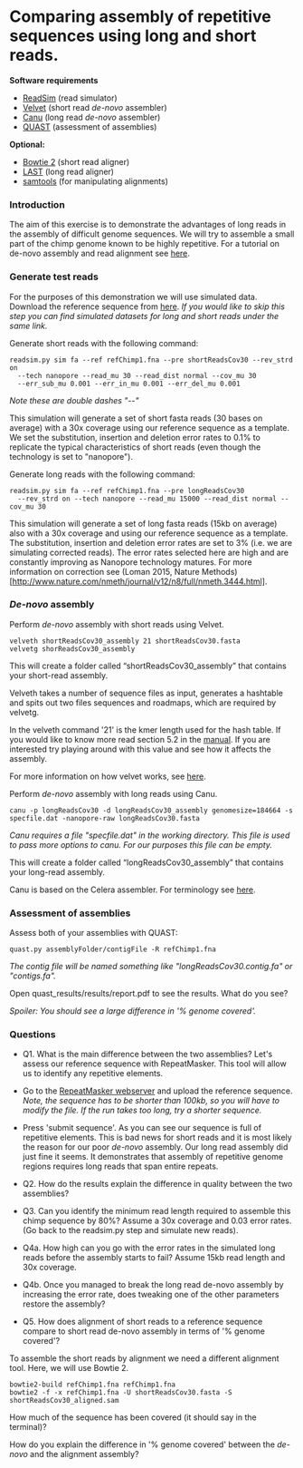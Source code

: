 # Comparing assembly of repetitive sequences using long and short reads.

**Software requirements**
- [ReadSim](http://sourceforge.net/p/readsim/wiki/manual/) (read simulator)
- [Velvet](https://www.ebi.ac.uk/~zerbino/velvet/) (short read *de-novo* assembler)
- [Canu](https://github.com/marbl/canu/releases) (long read *de-novo* assembler)
- [QUAST](http://bioinf.spbau.ru/quast) (assessment of assemblies)

**Optional:**
- [Bowtie 2](http://bowtie-bio.sourceforge.net/bowtie2/index.shtml) (short read aligner)
- [LAST](http://last.cbrc.jp/) (long read aligner)
- [samtools](http://www.htslib.org/download/) (for manipulating alignments)


### Introduction
The aim of this exercise is to demonstrate the advantages of long reads in the assembly of difficult genome sequences. We will try to assemble a small part of the chimp genome known to be highly repetitive. For a tutorial on de-novo assembly and read alignment see [here](https://github.com/demharters/assemblyTutorial).

### Generate test reads
For the purposes of this demonstration we will use simulated data. Download the reference sequence from [here](https://figshare.com/s/be47dc169f8759545b5a).
*If you would like to skip this step you can find simulated datasets for long and short reads under the same link.*

Generate short reads with the following command:

```
readsim.py sim fa --ref refChimp1.fna --pre shortReadsCov30 --rev_strd on
  --tech nanopore --read_mu 30 --read_dist normal --cov_mu 30
  --err_sub_mu 0.001 --err_in_mu 0.001 --err_del_mu 0.001
```
*Note these are double dashes "--"*

This simulation will generate a set of short fasta reads (30 bases on average) with a 30x coverage using our reference sequence as a template. We set the substitution, insertion and deletion error rates to 0.1% to replicate the typical characteristics of short reads (even though the technology is set to "nanopore").

Generate long reads with the following command:

```
readsim.py sim fa --ref refChimp1.fna --pre longReadsCov30
  --rev_strd on --tech nanopore --read_mu 15000 --read_dist normal --cov_mu 30
```

This simulation will generate a set of long fasta reads (15kb on average) also with a 30x coverage and using our reference sequence as a template. The substitution, insertion and deletion error rates are set to 3% (i.e. we are simulating corrected reads). The error rates selected here are high and are constantly improving as Nanopore technology matures. For more information on correction see (Loman 2015, Nature Methods)[http://www.nature.com/nmeth/journal/v12/n8/full/nmeth.3444.html].


### *De-novo* assembly

Perform *de-novo* assembly with short reads using Velvet.

``` 
velveth shortReadsCov30_assembly 21 shortReadsCov30.fasta
velvetg shorReadsCov30_assembly
```
This will create a folder called “shortReadsCov30_assembly” that contains your short-read assembly.

Velveth takes a number of sequence files as input, generates a hashtable and spits out two files sequences and roadmaps, which are required by velvetg.

In the velveth command '21' is the kmer length used for the hash table. If you would like to know more read section 5.2 in the [manual](http://www.ebi.ac.uk/~zerbino/velvet/Manual.pdf). If you are interested try playing around with this value and see how it affects the assembly.

For more information on how velvet works, see [here](http://microbialinformaticsj.biomedcentral.com/articles/10.1186/2042-5783-3-2).

Perform *de-novo* assembly with long reads using Canu.

```
canu -p longReadsCov30 -d longReadsCov30_assembly genomesize=184664 -s specfile.dat -nanopore-raw longReadsCov30.fasta
```
*Canu requires a file "specfile.dat" in the working directory. This file is used to pass more options to canu. For our purposes this file can be empty.*

This will create a folder called “longReadsCov30_assembly” that contains your long-read assembly.

Canu is based on the Celera assembler. For terminology see [here](http://wgs-assembler.sourceforge.net/wiki/index.php/Celera_Assembler_Terminology).

### Assessment of assemblies
Assess both of your assemblies with QUAST:

```
quast.py assemblyFolder/contigFile -R refChimp1.fna
```
*The contig file will be named something like "longReadsCov30.contig.fa" or "contigs.fa".*

Open quast_results/results/report.pdf to see the results. What do you see?

*Spoiler: You should see a large difference in '% genome covered'.*


### Questions
- Q1. What is the main difference between the two assemblies?
Let's assess our reference sequence with RepeatMasker. This tool will allow us to identify any repetitive elements.
- Go to the [RepeatMasker webserver](http://www.repeatmasker.org/cgi-bin/WEBRepeatMasker) and upload the reference sequence.
*Note, the sequence has to be shorter than 100kb, so you will have to modify the file. If the run takes too long, try a shorter sequence.*
- Press 'submit sequence'.
As you can see our sequence is full of repetitive elements. This is bad news for short reads and it is most likely the reason for our poor *de-novo* assembly. Our long read assembly did just fine it seems. It demonstrates that assembly of repetitive genome regions requires long reads that span entire repeats.

- Q2. How do the results explain the difference in quality between the two assemblies?
- Q3. Can you identify the minimum read length required to assemble this chimp sequence by 80%? Assume a 30x coverage and 0.03 error rates. (Go back to the readsim.py step and simulate new reads).
- Q4a. How high can you go with the error rates in the simulated long reads before the assembly starts to fail? Assume 15kb read length and 30x coverage.
- Q4b. Once you managed to break the long read de-novo assembly by increasing the error rate, does tweaking one of the other parameters restore the assembly?
- Q5. How does alignment of short reads to a reference sequence compare to short read de-novo assembly in terms of '% genome covered'?

To assemble the short reads by alignment we need a different alignment tool. Here, we will use Bowtie 2.

```
bowtie2-build refChimp1.fna refChimp1.fna
bowtie2 -f -x refChimp1.fna -U shortReadsCov30.fasta -S shortReadsCov30_aligned.sam
```
<!--- samtools view -bS shortReadsCov30_aligned.sam > shortReadsCov30_aligned.bam --->
<!--- samtools sort shortReadsCov30_aligned.bam shortReadsCov30_aligned.sorted.bam --->
<!--- samtools index shortReadsCov30_aligned.sorted.bam --->
How much of the sequence has been covered (it should say in the terminal)?

<!--- Tutorial on [samtools](http://biobits.org/samtools_primer.html). --->

<!--- To see how much of your genome was mapped, run:

<!--- samtools flagstat shortReadsCov30_aligned.sorted.bam --->

How do you explain the difference in '% genome covered' between the *de-novo* and the alignment assembly?


